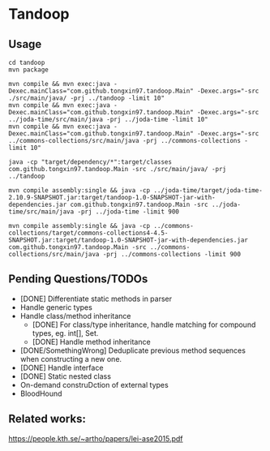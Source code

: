 # Tandoop

## Usage

```
cd tandoop
mvn package

mvn compile && mvn exec:java -Dexec.mainClass="com.github.tongxin97.tandoop.Main" -Dexec.args="-src ./src/main/java/ -prj ../tandoop -limit 10"
mvn compile && mvn exec:java -Dexec.mainClass="com.github.tongxin97.tandoop.Main" -Dexec.args="-src ../joda-time/src/main/java -prj ../joda-time -limit 10"
mvn compile && mvn exec:java -Dexec.mainClass="com.github.tongxin97.tandoop.Main" -Dexec.args="-src ../commons-collections/src/main/java -prj ../commons-collections -limit 10"

java -cp "target/dependency/*":target/classes com.github.tongxin97.tandoop.Main -src ./src/main/java/ -prj ../tandoop

mvn compile assembly:single && java -cp ../joda-time/target/joda-time-2.10.9-SNAPSHOT.jar:target/tandoop-1.0-SNAPSHOT-jar-with-dependencies.jar com.github.tongxin97.tandoop.Main -src ../joda-time/src/main/java -prj ../joda-time -limit 900

mvn compile assembly:single && java -cp ../commons-collections/target/commons-collections4-4.5-SNAPSHOT.jar:target/tandoop-1.0-SNAPSHOT-jar-with-dependencies.jar com.github.tongxin97.tandoop.Main -src ../commons-collections/src/main/java -prj ../commons-collections -limit 900
```

## Pending Questions/TODOs
* [DONE] Differentiate static methods in parser
* Handle generic types
* Handle class/method inheritance
    - [DONE] For class/type inheritance, handle matching for compound types, eg. int[], Set<String>.
    - [DONE] Handle method inheritance
* [DONE/SomethingWrong] Deduplicate previous method sequences when constructing a new one. 
* [DONE] Handle interface
* [DONE] Static nested class
* On-demand construDction of external types
* BloodHound

## Related works:
https://people.kth.se/~artho/papers/lei-ase2015.pdf
